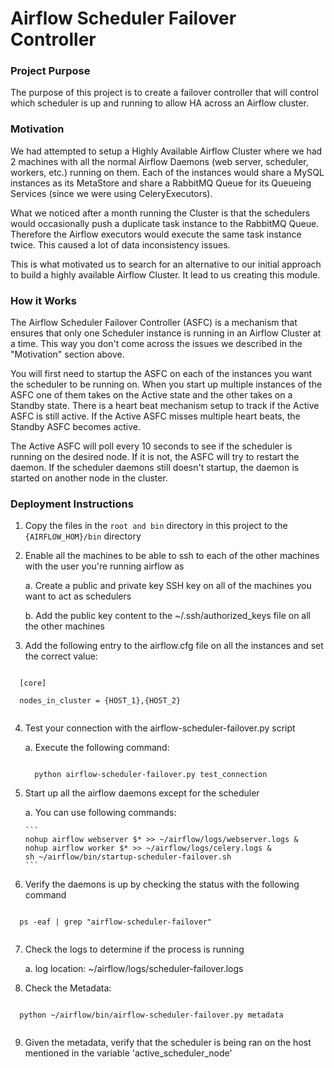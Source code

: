 # Airflow Scheduler Failover Controller

### Project Purpose

The purpose of this project is to create a failover controller that will control which scheduler is up and running to allow HA across an Airflow cluster. 


### Motivation 

We had attempted to setup a Highly Available Airflow Cluster where we had 2 machines with all the normal Airflow Daemons (web server, scheduler, workers, etc.) running on them. Each of the instances would share a MySQL instances as its MetaStore and share a RabbitMQ Queue for its Queueing Services (since we were using CeleryExecutors).
 
What we noticed after a month running the Cluster is that the schedulers would occasionally push a duplicate task instance to the RabbitMQ Queue. Therefore the Airflow executors would execute the same task instance twice. This caused a lot of data inconsistency issues.

This is what motivated us to search for an alternative to our initial approach to build a highly available Airflow Cluster. It lead to us creating this module.


### How it Works

The Airflow Scheduler Failover Controller (ASFC) is a mechanism that ensures that only one Scheduler instance is running in an Airflow Cluster at a time. This way you don't come across the issues we described in the "Motivation" section above.

You will first need to startup the ASFC on each of the instances you want the scheduler to be running on. When you start up multiple instances of the ASFC one of them takes on the Active state and the other takes on a Standby state. There is a heart beat mechanism setup to track if the Active ASFC is still active. If the Active ASFC misses multiple heart beats, the Standby ASFC becomes active.

The Active ASFC will poll every 10 seconds to see if the scheduler is running on the desired node. If it is not, the ASFC will try to restart the daemon. If the scheduler daemons still doesn't startup, the daemon is started on another node in the cluster.


### Deployment Instructions

1. Copy the files in the `root and bin` directory in this project to the `{AIRFLOW_HOM}/bin` directory

2. Enable all the machines to be able to ssh to each of the other machines with the user you're running airflow as

    a. Create a public and private key SSH key on all of the machines you want to act as schedulers
    
    b. Add the public key content to the ~/.ssh/authorized_keys file on all the other machines
     
3. Add the following entry to the airflow.cfg file on all the instances and set the correct value:
  
  ```
  
    [core]
    
    nodes_in_cluster = {HOST_1},{HOST_2}
    
  ```

4. Test your connection with the airflow-scheduler-failover.py script

    a. Execute the following command:

      ```
      
        python airflow-scheduler-failover.py test_connection
      
      ```

5. Start up all the airflow daemons except for the scheduler

    a. You can use following commands:

       ```
       nohup airflow webserver $* >> ~/airflow/logs/webserver.logs &
       nohup airflow worker $* >> ~/airflow/logs/celery.logs &
       sh ~/airflow/bin/startup-scheduler-failover.sh
       ```

6. Verify the daemons is up by checking the status with the following command


  ```
  
    ps -eaf | grep "airflow-scheduler-failover"
    
  ```

7. Check the logs to determine if the process is running

    a. log location: ~/airflow/logs/scheduler-failover.logs
    
8. Check the Metadata:

  ```
  
    python ~/airflow/bin/airflow-scheduler-failover.py metadata
    
  ```
  
9. Given the metadata, verify that the scheduler is being ran on the host mentioned in the variable 'active_scheduler_node'
